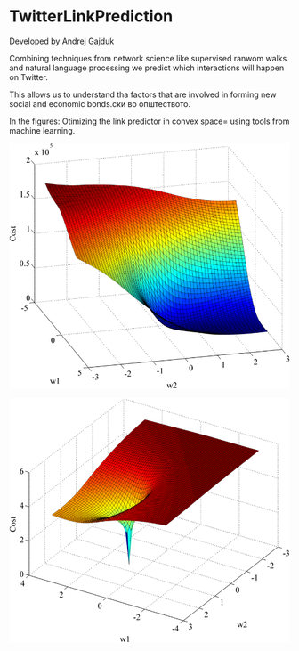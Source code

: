 TwitterLinkPrediction
=====================
Developed by Andrej Gajduk

Combining techniques from network science like supervised ranwom walks and natural language processing we predict which interactions will happen on Twitter.

This allows us to understand tha factors that are involved in forming new social and economic bonds.ски во општеството.


In the figures: Otimizing the link predictor in convex space= using tools from machine learning.

![alt tag](https://raw.githubusercontent.com/gajduk/TwitterLinkPrediction/master/TwitterLinkPrediction/cost.png)

![alt tag](https://raw.githubusercontent.com/gajduk/TwitterLinkPrediction/master/TwitterLinkPrediction/log_cost.png)
